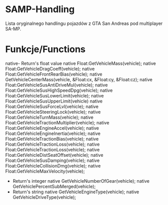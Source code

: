 SAMP-Handling
=============

Lista oryginalnego handlingu pojazdów z GTA San Andreas pod multiplayer SA-MP.


Funkcje/Functions
============

native- Return's float value
native Float:GetVehicleMass(vehicle);
native Float:GetVehicleDragCoeff(vehicle);
native Float:GetVehicleFrontRearBias(vehicle);
native GetVehicleCenterMass(vehicle, &Float:cx, &Float:cy, &Float:cz);
native Float:GetVehicleSusAntiDriveMul(vehicle);
native Float:GetVehicleSusHighSpeedDpg(vehicle);
native Float:GetVehicleSusLowerLimit(vehicle);
native Float:GetVehicleSusUpperLimit(vehicle)
native Float:GetVehicleSusForceLvl(vehicle);
native Float:GetVehicleSteeringLock(vehicle);
native Float:GetVehicleTurnMass(vehicle);
native Float:GetVehicleTractionMultiplier(vehicle);
native Float:GetVehicleEngineAccel(vehicle);
native Float:GetVehicleEngineInertia(vehicle);
native Float:GetVehicleTractionBias(vehicle);
native Float:GetVehicleTractionLoss(vehicle);
native Float:GetVehicleTractionLoss(vehicle);
native Float:GetVehicleDistSeatOffset(vehicle);
native Float:GetVehicleSusDamping(vehicle);
native Float:GetVehicleCollisionDmg(vehicle);
native Float:GetVehicleMaxVelocity(vehicle);
- Return's integer
native GetVehicleNumberOfGear(vehicle);
native GetVehiclePercentSubMerged(vehicle);
- Return's string
native GetVehicleEngineType(vehicle); 
native GetVehicleDriveType(vehicle);
